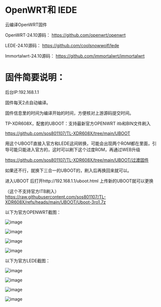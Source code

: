 # OpenWRT和 IEDE
云编译OpenWRT固件

OpenWRT-24.10源码：
https://github.com/openwrt/openwrt

LEDE-24.10源码：
https://github.com/coolsnowwolf/lede

Immortalwrt-24.10源码：
https://github.com/immortalwrt/immortalwrt

# 固件简要说明：
后台IP:192.168.1.1

固件每天2点自动编译。

固件信息里的时间为编译开始的时间，方便核对上游源码提交时间。

TP-XDR608X，配套的UBOOT：支持最新官方OPENWRT itb和BIN文件刷入

https://github.com/sos801107/TL-XDR608X/tree/main/UBOOT

用这个UBOOT直接入官方和LEDE这间转换，可能会出现两个ROM都在里面，引导可能只能进入官方的，这时可以刷下这个过度ROM，再通过WEB升级 

https://github.com/sos801107/TL-XDR608X/tree/main/UBOOT/过渡固件

如果还不行，就换下三合一的UBOOT的，刷入后再换回来就可以。

进入UBOOT 后打开http://192.168.1.1/uboot.html 上传新的UBOOT就可以更换

（这个不支持官方ITB刷入）
https://raw.githubusercontent.com/sos801107/TL-XDR608X/refs/heads/main/UBOOT/Uboot-3ro1.7z


以下为官方OPENWRT截图：

![image](https://github.com/user-attachments/assets/52995d5f-68d0-46e6-be6e-14b3a17b8361)

![image](https://github.com/user-attachments/assets/4fff19fd-cfb0-4888-9d19-5f148605301a)

![image](https://github.com/user-attachments/assets/40c55ad8-7353-45e9-8781-d5dd19732ce5)

![image](https://github.com/user-attachments/assets/6877d258-5579-45d4-8830-194ef9a5ef14)


以下为官方LEDE截图：

![image](https://github.com/user-attachments/assets/0619f0e0-e3e5-494b-b079-8b1a5762ae2c)

![image](https://github.com/user-attachments/assets/c79bc135-f90d-429d-b36e-17f5c4d3d31d)

![image](https://github.com/user-attachments/assets/efe79a70-ec2f-4ff6-9ae7-0a32971e82c3)

![image](https://github.com/user-attachments/assets/57d9f759-d78e-4a24-a489-321894206feb)
